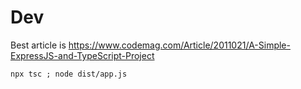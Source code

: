 # Dev

Best article is
https://www.codemag.com/Article/2011021/A-Simple-ExpressJS-and-TypeScript-Project
    
    
    npx tsc ; node dist/app.js